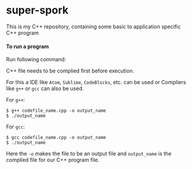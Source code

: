 # super-spork
This is my C++ repository, containing some basic to application specific C++ program

#### To run a program

Run following command:

C++ file needs to be complied first before execution.

For this a IDE like `Atom`, `Sublime`, `CodeBlocks`, etc. can be used
or
Compliers like `g++` or `gcc` can also be used.

For `g++`:
```
$ g++ codefile_name.cpp -o output_name
$ ./output_name
```

For `gcc`:
```
$ gcc codefile_name.cpp -o output_name
$ ./output_name
```
Here the `-o` makes the file to be an output file  and `output_name` is the complied file for our C++ program file.
